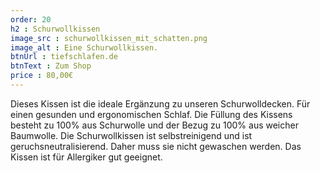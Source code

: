 ```yaml
---
order: 20
h2 : Schurwollkissen
image_src : schurwollkissen_mit_schatten.png
image_alt : Eine Schurwollkissen.
btnUrl : tiefschlafen.de
btnText : Zum Shop
price : 80,00€
---
```

Dieses Kissen ist die ideale Ergänzung zu unseren Schurwolldecken. Für einen gesunden und ergonomischen Schlaf.
Die Füllung des Kissens besteht zu 100% aus Schurwolle und der Bezug zu 100% aus weicher Baumwolle. 
Die Schurwollkissen ist selbstreinigend und ist geruchsneutralisierend. Daher muss sie nicht gewaschen werden. Das Kissen ist für Allergiker gut geeignet.